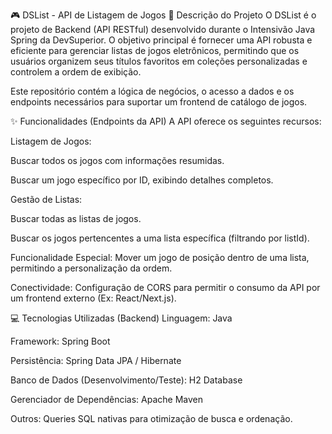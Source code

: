 🎮 DSList - API de Listagem de Jogos
📄 Descrição do Projeto
O DSList é o projeto de Backend (API RESTful) desenvolvido durante o Intensivão Java Spring da DevSuperior. O objetivo principal é fornecer uma API robusta e eficiente para gerenciar listas de jogos eletrônicos, permitindo que os usuários organizem seus títulos favoritos em coleções personalizadas e controlem a ordem de exibição.

Este repositório contém a lógica de negócios, o acesso a dados e os endpoints necessários para suportar um frontend de catálogo de jogos.

✨ Funcionalidades (Endpoints da API)
A API oferece os seguintes recursos:

Listagem de Jogos:

Buscar todos os jogos com informações resumidas.

Buscar um jogo específico por ID, exibindo detalhes completos.

Gestão de Listas:

Buscar todas as listas de jogos.

Buscar os jogos pertencentes a uma lista específica (filtrando por listId).

Funcionalidade Especial: Mover um jogo de posição dentro de uma lista, permitindo a personalização da ordem.

Conectividade: Configuração de CORS para permitir o consumo da API por um frontend externo (Ex: React/Next.js).

💻 Tecnologias Utilizadas (Backend)
Linguagem: Java

Framework: Spring Boot

Persistência: Spring Data JPA / Hibernate

Banco de Dados (Desenvolvimento/Teste): H2 Database

Gerenciador de Dependências: Apache Maven

Outros: Queries SQL nativas para otimização de busca e ordenação.
